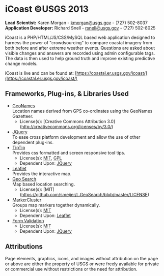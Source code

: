 # iCoast ©USGS 2013

**Lead Scientist:** Karen Morgan - 
[kmorgan@usgs.gov](mailto:kmorgan@usgs.gov) - (727) 502-8037  
**Application Developer:** Richard Snell - 
[rsnell@usgs.gov](mailto:rsnell@usgs.gov) - (727) 502-8025

iCoast is a PHP/HTML/JS/CSS/MySQL based web application designed to 
harness the power of "crowdsourcing" to compare coastal imagery from 
both before and after extreme weather events. Questions are asked about 
visible changes and answers are recorded using admin configurable tags. 
The data is then used to help ground truth and improve existing 
predictive change models.

iCoast is live and can be found at: 
[https://coastal.er.usgs.gov/icoast/](https://coastal.er.usgs.gov/icoast/)

## Frameworks, Plug-ins, & Libraries Used
* [GeoNames](geonames.org)  
  Location names derived from GPS co-ordinates using the GeoNames 
  Gazetteer.
  * License(s): [Creative Commons Attribution 3.0]
  (http://creativecommons.org/licenses/by/3.0/)
* [JQuery](jquery.com)  
  To ease cross platform development and allow the use of other 
  dependent plug-ins.
* [TipTip](https://github.com/drewwilson/TipTip)  
  Provides css formatted and screen responsive tool tips.
  * License(s): [MIT](http://opensource.org/licenses/mit-license.php), 
    [GPL](http://www.gnu.org/licenses/gpl.html)
  * Dependent Upon: [JQuery](jquery.com)
* [Leaflet](leafletjs.com)  
  Provides the interactive map.
* [Geo Search](https://github.com/smeijer/L.GeoSearch)  
  Map based location searching.
  * License(s): [MIT]
  (https://github.com/smeijer/L.GeoSearch/blob/master/LICENSE)
* [MarkerCluster](https://github.com/Leaflet/Leaflet.markercluster)  
  Groups map markers together dynamically.
  * License(s): [MIT](http://opensource.org/licenses/mit-license.php)
  * Dependent Upon: [Leaflet](leafletjs.com)
* [Form Validation](http://jqueryvalidation.org/)
  * License(s): [MIT](http://opensource.org/licenses/mit-license.php)
  * Dependent Upon: [JQuery](jquery.com)

## Attributions
  
Page elements, graphics, icons, and images without attribution on the 
page or above are either the property of USGS or were freely available 
for private or commercial use without restrictions or the need for 
attribution.

